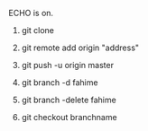 ECHO is on.
1. git clone 
2. git remote add origin  "address"
3. git push -u origin master

4. git branch -d fahime
5. git branch -delete fahime

6. git checkout branchname 



 

